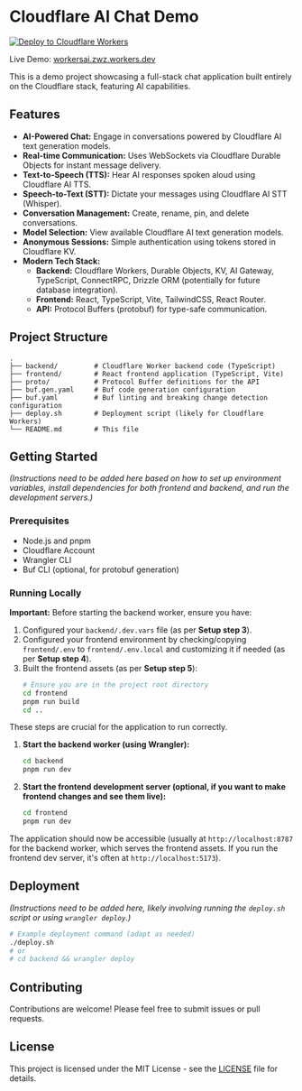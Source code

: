 # Cloudflare AI Chat Demo

[![Deploy to Cloudflare Workers](https://deploy.workers.cloudflare.com/button)](https://deploy.workers.cloudflare.com/?url=https://github.com/akazwz/workersai/tree/main/backend)

Live Demo: [workersai.zwz.workers.dev](https://workersai.zwz.workers.dev/)

This is a demo project showcasing a full-stack chat application built entirely on the Cloudflare stack, featuring AI capabilities.

## Features

*   **AI-Powered Chat:** Engage in conversations powered by Cloudflare AI text generation models.
*   **Real-time Communication:** Uses WebSockets via Cloudflare Durable Objects for instant message delivery.
*   **Text-to-Speech (TTS):** Hear AI responses spoken aloud using Cloudflare AI TTS.
*   **Speech-to-Text (STT):** Dictate your messages using Cloudflare AI STT (Whisper).
*   **Conversation Management:** Create, rename, pin, and delete conversations.
*   **Model Selection:** View available Cloudflare AI text generation models.
*   **Anonymous Sessions:** Simple authentication using tokens stored in Cloudflare KV.
*   **Modern Tech Stack:**
    *   **Backend:** Cloudflare Workers, Durable Objects, KV, AI Gateway, TypeScript, ConnectRPC, Drizzle ORM (potentially for future database integration).
    *   **Frontend:** React, TypeScript, Vite, TailwindCSS, React Router.
    *   **API:** Protocol Buffers (protobuf) for type-safe communication.

## Project Structure

```
.
├── backend/         # Cloudflare Worker backend code (TypeScript)
├── frontend/        # React frontend application (TypeScript, Vite)
├── proto/           # Protocol Buffer definitions for the API
├── buf.gen.yaml     # Buf code generation configuration
├── buf.yaml         # Buf linting and breaking change detection configuration
├── deploy.sh        # Deployment script (likely for Cloudflare Workers)
└── README.md        # This file
```

## Getting Started

*(Instructions need to be added here based on how to set up environment variables, install dependencies for both frontend and backend, and run the development servers.)*

### Prerequisites

*   Node.js and pnpm
*   Cloudflare Account
*   Wrangler CLI
*   Buf CLI (optional, for protobuf generation)


### Running Locally

**Important:** Before starting the backend worker, ensure you have:
1. Configured your `backend/.dev.vars` file (as per **Setup step 3**).
2. Configured your frontend environment by checking/copying `frontend/.env` to `frontend/.env.local` and customizing it if needed (as per **Setup step 4**).
3. Built the frontend assets (as per **Setup step 5**):
    ```bash
    # Ensure you are in the project root directory
    cd frontend
    pnpm run build
    cd ..
    ```
These steps are crucial for the application to run correctly.

1.  **Start the backend worker (using Wrangler):**
    ```bash
    cd backend
    pnpm run dev
    ```
2.  **Start the frontend development server (optional, if you want to make frontend changes and see them live):**
    ```bash
    cd frontend
    pnpm run dev
    ```

The application should now be accessible (usually at `http://localhost:8787` for the backend worker, which serves the frontend assets. If you run the frontend dev server, it's often at `http://localhost:5173`).

## Deployment

*(Instructions need to be added here, likely involving running the `deploy.sh` script or using `wrangler deploy`.)*

```bash
# Example deployment command (adapt as needed)
./deploy.sh
# or
# cd backend && wrangler deploy
```

## Contributing

Contributions are welcome! Please feel free to submit issues or pull requests.

## License

This project is licensed under the MIT License - see the [LICENSE](LICENSE) file for details. 
